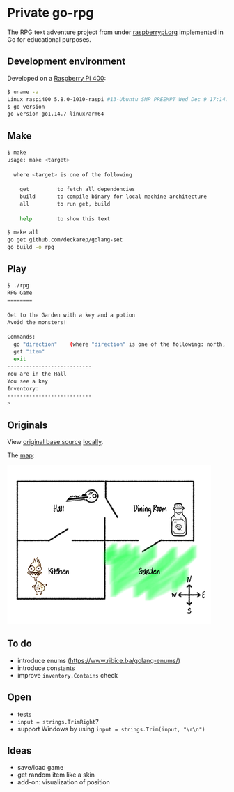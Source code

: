 # Private go-rpg

The RPG text adventure project from under [raspberrypi.org](https://projects.raspberrypi.org/en/projects/rpg) implemented in Go for educational purposes.

## Development environment

Developed on a [Raspberry Pi 400](https://www.raspberrypi.org/products/raspberry-pi-400/):

```bash
$ uname -a
Linux raspi400 5.8.0-1010-raspi #13-Ubuntu SMP PREEMPT Wed Dec 9 17:14:07 UTC 2020 aarch64 aarch64 aarch64 GNU/Linux
$ go version
go version go1.14.7 linux/arm64
```

## Make

```bash
$ make
usage: make <target>

  where <target> is one of the following

    get         to fetch all dependencies
    build       to compile binary for local machine architecture
    all         to run get, build

    help        to show this text
```

```bash
$ make all
go get github.com/deckarep/golang-set
go build -o rpg
```

## Play

```bash
$ ./rpg 
RPG Game
========

Get to the Garden with a key and a potion
Avoid the monsters!

Commands:
  go "direction"    (where "direction" is one of the following: north, east, south, west)
  get "item"
  exit
---------------------------
You are in the Hall
You see a key
Inventory:
---------------------------
> 
```

## Originals

View [original base source](https://rpf.io/rpg-code) [locally](originals/rpg-rpg.py).

The [map](https://projects-static.raspberrypi.org/projects/rpg/31fb9012c6d897ad16f2f245fb4791b6384cda28/en/images/rpg-final-map.png):

![Final Map](originals/rpg-final-map.png "Final Map")

## To do

- introduce enums (https://www.ribice.ba/golang-enums/)
- introduce constants
- improve `inventory.Contains` check

## Open

- tests
- `input = strings.TrimRight`?
- support Windows by using `input = strings.Trim(input, "\r\n")`

## Ideas

- save/load game
- get random item like a skin
- add-on: visualization of position
